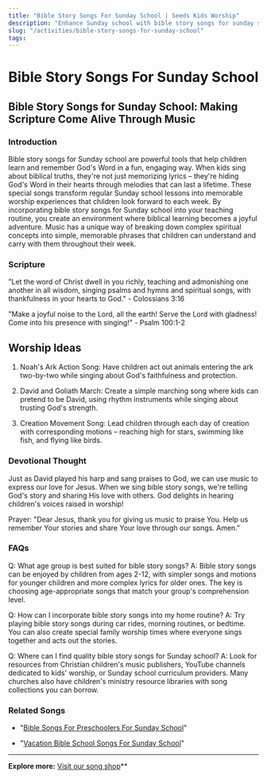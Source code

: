 ```yaml
---
title: "Bible Story Songs For Sunday School | Seeds Kids Worship"
description: "Enhance Sunday school with bible story songs for sunday school that teach faith through music. Educational worship resources for children."
slug: "/activities/bible-story-songs-for-sunday-school"
tags:
---
```


# Bible Story Songs For Sunday School

## Bible Story Songs for Sunday School: Making Scripture Come Alive Through Music

### Introduction
Bible story songs for Sunday school are powerful tools that help children learn and remember God's Word in a fun, engaging way. When kids sing about biblical truths, they're not just memorizing lyrics – they're hiding God's Word in their hearts through melodies that can last a lifetime. These special songs transform regular Sunday school lessons into memorable worship experiences that children look forward to each week. By incorporating bible story songs for Sunday school into your teaching routine, you create an environment where biblical learning becomes a joyful adventure. Music has a unique way of breaking down complex spiritual concepts into simple, memorable phrases that children can understand and carry with them throughout their week.

### Scripture
"Let the word of Christ dwell in you richly, teaching and admonishing one another in all wisdom, singing psalms and hymns and spiritual songs, with thankfulness in your hearts to God." - Colossians 3:16

"Make a joyful noise to the Lord, all the earth! Serve the Lord with gladness! Come into his presence with singing!" - Psalm 100:1-2

## Worship Ideas
1. Noah's Ark Action Song: Have children act out animals entering the ark two-by-two while singing about God's faithfulness and protection.

2. David and Goliath March: Create a simple marching song where kids can pretend to be David, using rhythm instruments while singing about trusting God's strength.

3. Creation Movement Song: Lead children through each day of creation with corresponding motions – reaching high for stars, swimming like fish, and flying like birds.

### Devotional Thought
Just as David played his harp and sang praises to God, we can use music to express our love for Jesus. When we sing bible story songs, we're telling God's story and sharing His love with others. God delights in hearing children's voices raised in worship!

Prayer: "Dear Jesus, thank you for giving us music to praise You. Help us remember Your stories and share Your love through our songs. Amen."

### FAQs
Q: What age group is best suited for bible story songs?
A: Bible story songs can be enjoyed by children from ages 2-12, with simpler songs and motions for younger children and more complex lyrics for older ones. The key is choosing age-appropriate songs that match your group's comprehension level.

Q: How can I incorporate bible story songs into my home routine?
A: Try playing bible story songs during car rides, morning routines, or bedtime. You can also create special family worship times where everyone sings together and acts out the stories.

Q: Where can I find quality bible story songs for Sunday school?
A: Look for resources from Christian children's music publishers, YouTube channels dedicated to kids' worship, or Sunday school curriculum providers. Many churches also have children's ministry resource libraries with song collections you can borrow.

### Related Songs

- "[Bible Songs For Preschoolers For Sunday School](/activities/bible-songs-for-preschoolers-for-sunday-school/)"

- "[Vacation Bible School Songs For Sunday School](/activities/vacation-bible-school-songs-for-sunday-school/)"

---

**Explore more:** [Visit our song shop](https://seedskidsworship.com/shop)**

<!-- Schema Markup -->
<script type="application/ld+json">
{
  "@context": "https://schema.org",
  "@type": "MusicRecording",
  "name": "Bible Story Songs For Sunday School",
  "byArtist": {
    "@type": "MusicGroup",
    "name": "Seeds Kids Worship"
  },
  "isFamilyFriendly": true,
  "url": "https://seedskidsworship.com/activities/bible-story-songs-for-sunday-school/"
}
</script>